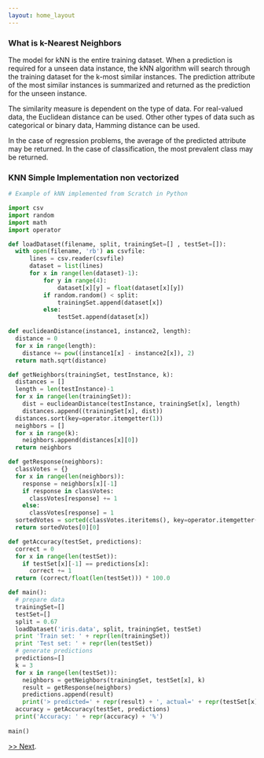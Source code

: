 ```yaml
---
layout: home_layout
---
```


### [](#header-2)What is k-Nearest Neighbors

The model for kNN is the entire training dataset. When a prediction is required for a unseen data instance, the kNN algorithm will search through the training dataset for the k-most similar instances. The prediction attribute of the most similar instances is summarized and returned as the prediction for the unseen instance.

The similarity measure is dependent on the type of data. For real-valued data, the Euclidean distance can be used. Other other types of data such as categorical or binary data, Hamming distance can be used.

In the case of regression problems, the average of the predicted attribute may be returned. In the case of classification, the most prevalent class may be returned.


### [](#header-3)KNN Simple Implementation non vectorized
```python
# Example of kNN implemented from Scratch in Python

import csv
import random
import math
import operator
```

```python
def loadDataset(filename, split, trainingSet=[] , testSet=[]):
  with open(filename, 'rb') as csvfile:
      lines = csv.reader(csvfile)
      dataset = list(lines)
      for x in range(len(dataset)-1):
          for y in range(4):
              dataset[x][y] = float(dataset[x][y])
          if random.random() < split:
              trainingSet.append(dataset[x])
          else:
              testSet.append(dataset[x])

```

```python
def euclideanDistance(instance1, instance2, length):
  distance = 0
  for x in range(length):
    distance += pow((instance1[x] - instance2[x]), 2)
  return math.sqrt(distance)
```

```python
def getNeighbors(trainingSet, testInstance, k):
  distances = []
  length = len(testInstance)-1
  for x in range(len(trainingSet)):
    dist = euclideanDistance(testInstance, trainingSet[x], length)
    distances.append((trainingSet[x], dist))
  distances.sort(key=operator.itemgetter(1))
  neighbors = []
  for x in range(k):
    neighbors.append(distances[x][0])
  return neighbors
```

```python
def getResponse(neighbors):
  classVotes = {}
  for x in range(len(neighbors)):
    response = neighbors[x][-1]
    if response in classVotes:
      classVotes[response] += 1
    else:
      classVotes[response] = 1
  sortedVotes = sorted(classVotes.iteritems(), key=operator.itemgetter(1), reverse=True)
  return sortedVotes[0][0]
```

```python
def getAccuracy(testSet, predictions):
  correct = 0
  for x in range(len(testSet)):
    if testSet[x][-1] == predictions[x]:
      correct += 1
  return (correct/float(len(testSet))) * 100.0
``` 

```python
def main():
  # prepare data
  trainingSet=[]
  testSet=[]
  split = 0.67
  loadDataset('iris.data', split, trainingSet, testSet)
  print 'Train set: ' + repr(len(trainingSet))
  print 'Test set: ' + repr(len(testSet))
  # generate predictions
  predictions=[]
  k = 3
  for x in range(len(testSet)):
    neighbors = getNeighbors(trainingSet, testSet[x], k)
    result = getResponse(neighbors)
    predictions.append(result)
    print('> predicted=' + repr(result) + ', actual=' + repr(testSet[x][-1]))
  accuracy = getAccuracy(testSet, predictions)
  print('Accuracy: ' + repr(accuracy) + '%')
  
main()

```

[>> Next](another-page).

